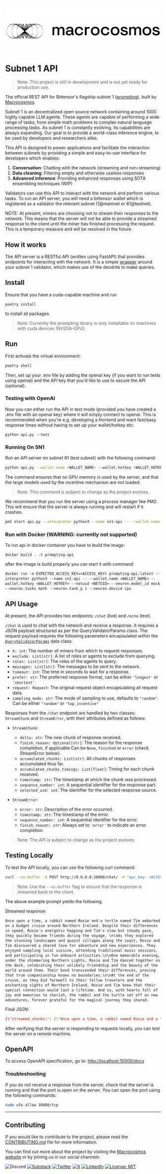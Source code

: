 
<picture>
    <source srcset="./assets/macrocosmos-white.png"  media="(prefers-color-scheme: dark)">
    <img src="assets/macrocosmos-white.png">
</picture>

<picture>
    <source srcset="./assets/macrocosmos-black.png"  media="(prefers-color-scheme: light)">
    <img src="assets/macrocosmos-black.png">
</picture>


<br/>
<br/>
<br/>

# Subnet 1 API
> Note: This project is still in development and is not yet ready for production use.

The official REST API for Bittensor's flagship subnet 1 ([prompting](https://github.com/opentensor/prompting)), built by [Macrocosmos](https://macrocosmos.ai).

Subnet 1 is an decentralized open source network containing around 1000 highly capable LLM agents. These agents are capable of performing a wide range of tasks, from simple math problems to complex natural language processing tasks. As subnet 1 is constantly evolving, its capabilities are always expanding. Our goal is to provide a world-class inference engine, to be used by developers and researchers alike.

This API is designed to power applications and facilitate the interaction between subnets by providing a simple and easy-to-use interface for developers which enables:
1. **Conversation**: Chatting with the network (streaming and non-streaming)
2. **Data cleaning**: Filtering empty and otherwise useless responses
3. **Advanced inference**: Providing enhanced responses using SOTA ensembling techniques (WIP)

Validators can use this API to interact with the network and perform various tasks.
To run an API server, you will need a bittensor wallet which is registered as a validator the relevant subnet (1@mainnet or 61@testnet).

NOTE: At present, miners are choosing not to stream their responses to the network. This means that the server will not be able to provide a streamed response to the client until the miner has finished processing the request. This is a temporary measure and will be resolved in the future.

## How it works
The API server is a RESTful API (written using FastAPI) that provides endpoints for interacting with the network. It is a simple [wrapper](./validators/sn1_validator_wrapper.py) around your subnet 1 validator, which makes use of the dendrite to make queries.

## Install
Ensure that you have a cuda-capable machine and run
```
poetry install
```
to install all packages

> Note: Currently the prompting library is only installable on machines with cuda devices (NVIDIA-GPU).

## Run

First activate the virtual environment:

```bash
poetry shell
```

Then, set up your .env file by adding the openai key (if you want to run tests using openai) and the API key that you'd like
to use to secure the API (optional).

### Testing with OpenAI

Now you can either run the API in test mode (provided you have created a .env file with an openai key) where it will simply connect to openai. This is recommended when you're
e.g. developing a frontend and want fast/easy response times without having to set up your wallet/hotkey etc.

```
python api.py --test
```

### Running On SN1

Run an API server on subnet 61 (test subnet) with the following command:

```bash
python api.py --wallet.name <WALLET_NAME> --wallet.hotkey <WALLET_HOTKEY> --netuid <NETUID> --neuron.model_id mock --neuron.tasks math --neuron.task_p 1 --neuron.device cpu --subtensor.network test
```

The command ensures that no GPU memory is used by the server, and that the large models used by the incentive mechanism are not loaded.

> Note: This command is subject to change as the project evolves.

We recommend that you run the server using a process manager like PM2. This will ensure that the server is always running and will restart if it crashes.

```bash
pm2 start api.py --interpreter python3 --name sn1-api -- --wallet.name <WALLET_NAME> --wallet.hotkey <WALLET_HOTKEY> --netuid <NETUID> --neuron.model_id mock --neuron.tasks math --neuron.task_p 1 --neuron.device cpu
```

### Run with Docker (WARNING: currently not supported)

To run api in docker container you have to build the image:
```
docker build . -t prompting-api
```
after the image is build properly
you can start it with command:

```
docker run -e EXPECTED_ACCESS_KEY=<ACCESS_KEY> prompting-api:latest --interpreter python3 --name sn1-api -- --wallet.name <WALLET_NAME> --wallet.hotkey <WALLET_HOTKEY> --netuid <NETUID> --neuron.model_id mock --neuron.tasks math --neuron.task_p 1 --neuron.device cpu
```

## API Usage
At present, the API provides two endpoints: `/chat` (live) and `/echo` (test).

`/chat` is used to chat with the network and receive a response. It requires a JSON payload structured as per the QueryValidatorParams class.
The request payload requires the following parameters encapsulated within the [`QueryValidatorParams`](./validators/base.py) data class:
- `k: int`: The number of miners from which to request responses.
- `exclude: List[str]`: A list of roles or agents to exclude from querying.
- `roles: List[str]`: The roles of the agents to query.
- `messages: List[str]`: The messages to be sent to the network.
- `timeout: int`: The time in seconds to wait for a response.
- `prefer: str`: The preferred response format, can be either `'longest'` or `'shortest'`.
- `request: Request`: The original request object encapsulating all request data.
- `sampling_mode: str`: The mode of sampling to use, defaults to `"random"`. Can be either `"random"` or `"top_incentive"`

Responses from the `/chat` endpoint are handled by two classes: `StreamChunk` and `StreamError`, with their attributes defined as follows:
- `StreamChunk`:
  - `delta: str`: The new chunk of response received.
  - `finish_reason: Optional[str]`: The reason for the response completion, if applicable Can be `None`, `finished` or `error` (check StreamError below).
  - `accumulated_chunks: List[str]`: All chunks of responses accumulated thus far.
  - `accumulated_chunks_timings: List[float]`: Timing for each chunk received.
  - `timestamp: str`: The timestamp at which the chunk was processed.
  - `sequence_number: int`: A sequential identifier for the response part.
  - `selected_uid: int`: The identifier for the selected response source.

- `StreamError`:
  - `error: str`: Description of the error occurred.
  - `timestamp: str`: The timestamp of the error.
  - `sequence_number: int`: A sequential identifier for the error.
  - `finish_reason: str`: Always set to `'error'` to indicate an error completion.

> Note: The API is subject to change as the project evolves.

## Testing Locally
To test the API locally, you can use the following curl command:

```bash
curl --no-buffer -X POST http://0.0.0.0:10000/chat/ -H "api_key: <ACCESS_KEY>" -H "Content-Type: application/json" -d '{"k": 5, "timeout": 15, "roles": ["user"], "messages": ["Tell me a happy story about a rabbit and a turtle that meet on a budget cruise around Northern Ireland"]}'
```
> Note: Use the `--no-buffer` flag to ensure that the response is streamed back to the client.

The above example prompt yields the following.

Streamed response:
```
Once upon a time, a rabbit named Rosie and a turtle named Tim embarked on a budget cruise around Northern Ireland. Despite their differences in speed, Rosie's energetic hopping and Tim's slow but steady pace, they quickly became friends during the voyage. \n\nAs they explored the stunning landscapes and quaint villages along the coast, Rosie and Tim discovered a shared love for adventure and new experiences. They enjoyed sampling local cuisine, attending traditional music sessions, and participating in fun onboard activities.\n\nOne memorable evening, under the shimmering Northern Lights, Rosie and Tim danced together on the deck, celebrating their unlikely friendship and the beauty of the world around them. Their bond transcended their differences, proving that true companionship knows no boundaries.\n\nAt the end of the cruise, as they bid farewell to their fellow travelers and the enchanting sights of Northern Ireland, Rosie and Tim knew that their special connection would last a lifetime. And so, with hearts full of joy and memories to cherish, the rabbit and the turtle set off on new adventures, forever grateful for the magical journey they shared.
```
Final JSON:
```json
{\"streamed_chunks\": [\"Once upon a time, a rabbit named Rosie and a turtle named Tim embarked on a budget cruise around Northern Ireland. Despite their differences in speed, Rosie's energetic hopping and Tim's slow but steady pace, they quickly became friends during the voyage. \\\\n\\\\nAs they explored the stunning landscapes and quaint villages along the coast, Rosie and Tim discovered a shared love for adventure and new experiences. They enjoyed sampling local cuisine, attending traditional music sessions, and participating in fun onboard activities.\\\\n\\\\nOne memorable evening, under the shimmering Northern Lights, Rosie and Tim danced together on the deck, celebrating their unlikely friendship and the beauty of the world around them. Their bond transcended their differences, proving that true companionship knows no boundaries.\\\\n\\\\nAt the end of the cruise, as they bid farewell to their fellow travelers and the enchanting sights of Northern Ireland, Rosie and Tim knew that their special connection would last a lifetime. And so, with hearts full of joy and memories to cherish, the rabbit and the turtle set off on new adventures, forever grateful for the magical journey they shared.\"], \"streamed_chunks_timings\": [4.6420252323150635], \"uid\": 559, \"completion\": \"Once upon a time, a rabbit named Rosie and a turtle named Tim embarked on a budget cruise around Northern Ireland. Despite their differences in speed, Rosie's energetic hopping and Tim's slow but steady pace, they quickly became friends during the voyage. \\\\n\\\\nAs they explored the stunning landscapes and quaint villages along the coast, Rosie and Tim discovered a shared love for adventure and new experiences. They enjoyed sampling local cuisine, attending traditional music sessions, and participating in fun onboard activities.\\\\n\\\\nOne memorable evening, under the shimmering Northern Lights, Rosie and Tim danced together on the deck, celebrating their unlikely friendship and the beauty of the world around them. Their bond transcended their differences, proving that true companionship knows no boundaries.\\\\n\\\\nAt the end of the cruise, as they bid farewell to their fellow travelers and the enchanting sights of Northern Ireland, Rosie and Tim knew that their special connection would last a lifetime. And so, with hearts full of joy and memories to cherish, the rabbit and the turtle set off on new adventures, forever grateful for the magical journey they shared.\", \"timing\": 4.720629930496216}"
```
After verifying that the server is responding to requests locally, you can test the server on a remote machine.

## OpenAPI
To access OpenAPI specification, go to:
[http://localhost:10000/docs](http://localhost:10000/docs)

### Troubleshooting

If you do not receive a response from the server, check that the server is running and that the port is open on the server. You can open the port using the following commands:

```bash
sudo ufw allow 10000/tcp
```

---

## Contributing
If you would like to contribute to the project, please read the [CONTRIBUTING.md](CONTRIBUTING.md) file for more information.

You can find out more about the project by visiting the [Macrocosmos website](https://macrocosmos.ai) or by joining us in our social channels:


![Discord](https://img.shields.io/badge/Discord-%235865F2.svg?style=for-the-badge&logo=discord&logoColor=white)
[![Substack](https://img.shields.io/badge/Substack-%23006f5c.svg?style=for-the-badge&logo=substack&logoColor=FF6719)](https://substack.com/@macrocosmosai)
[![Twitter](https://img.shields.io/badge/Twitter-%231DA1F2.svg?style=for-the-badge&logo=twitter&logoColor=white)](https://twitter.com/MacrocosmosAI)
[![X](https://img.shields.io/badge/X-%23000000.svg?style=for-the-badge&logo=X&logoColor=white)](https://twitter.com/MacrocosmosAI)
[![LinkedIn](https://img.shields.io/badge/LinkedIn-0077B5?logo=linkedin&logoColor=white)](www.linkedin.com/in/MacrocosmosAI)
[![License: MIT](https://img.shields.io/badge/License-MIT-yellow.svg)](https://opensource.org/licenses/MIT)
